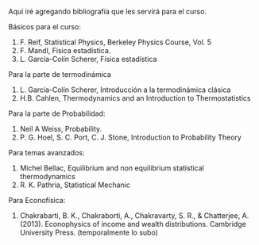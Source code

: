 Aquí iré agregando bibliografía que les servirá para el curso.  

Básicos para el curso: 

1. F. Reif, Statistical Physics, Berkeley Physics Course, Vol. 5
2. F. Mandl, Física estadística. 
3. L. García-Colín Scherer, Física estadística 

Para la parte de termodinámica

1. L. García-Colín Scherer, Introducción a la termodinámica clásica
2. H.B. Cahlen, Thermodynamics and an Introduction to Thermostatistics

Para la parte de Probabilidad:  

1. Neil A Weiss, Probability. 
2. P. G. Hoel, S. C. Port, C. J. Stone, Introduction to Probability Theory

Para temas avanzados: 

1. Michel Bellac, Equilibrium and non equilibrium statistical thermodynamics
2. R. K. Pathria, Statistical Mechanic

Para Econofísica: 

1. Chakrabarti, B. K., Chakraborti, A., Chakravarty, S. R., & Chatterjee, A. (2013). Econophysics of income and wealth distributions. Cambridge University Press.
(temporalmente lo subo)
